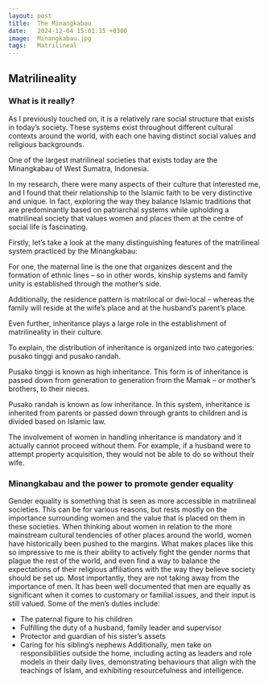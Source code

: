 ```yaml
---
layout: post
title:  The Minangkabau
date:   2024-12-04 15:01:35 +0300
image:  Minangkabau.jpg
tags:   Matrilineal
---
```

## Matrilineality
### What is it really?
As I previously touched on, it is a relatively rare social structure that exists in today’s society. These systems exist throughout different cultural contexts around the world, with each one having distinct social values and religious backgrounds. 

One of the largest matrilineal societies that exists today are the Minangkabau of West Sumatra, Indonesia. 

In my research, there were many aspects of their culture that interested me, and I found that their relationship to the Islamic faith to be very distinctive and unique. In fact, exploring the way they balance Islamic traditions that are predominantly based on patriarchal systems while upholding a matrilineal society that values women and places them at the centre of social life is fascinating. 

Firstly, let’s take a look at the many distinguishing features of the matrilineal system practiced by the Minangkabau:

For one, the maternal line is the one that organizes descent and the formation of ethnic lines – so in other words, kinship systems and family unity is established through the mother’s side.

Additionally, the residence pattern is matrilocal or dwi-local – whereas the family will reside at the wife’s place and at the husband’s parent’s place.

Even further, inheritance plays a large role in the establishment of matrilineality in their culture.

To explain, the distribution of inheritance is organized into two categories: pusako tinggi and pusako randah.

Pusako tinggi is known as high inheritance. This form is of inheritance is passed down from generation to generation from the Mamak – or mother’s brothers, to their nieces. 

Pusako randah is known as low inheritance. In this system, inheritance is inherited from parents or passed down through grants to children and is divided based on Islamic law. 

The involvement of women in handling inheritance is mandatory and it actually cannot proceed without them. For example, if a husband were to attempt property acquisition, they would not be able to do so without their wife.

 ### Minangkabau and the power to promote gender equality
Gender equality is something that is seen as more accessible in matrilineal societies. This can be for various reasons, but rests mostly on the importance surrounding women and the value that is placed on them in these societies. When thinking about women in relation to the more mainstream cultural tendencies of other places around the world, women have historically been pushed to the margins. 
What makes places like this so impressive to me is their ability to actively fight the gender norms that plague the rest of the world, and even find a way to balance the expectations of their religious affiliations with the way they believe society should be set up. 
Most importantly, they are not taking away from the importance of men. It has been well documented that men are equally as significant when it comes to customary or familial issues, and their input is still valued. 
Some of the men’s duties include:
-	The paternal figure to his children
-	Fulfilling the duty of a husband, family leader and supervisor
-	Protector and guardian of his sister’s assets 
-	Caring for his sibling’s nephews
Additionally, men take on responsibilities outside the home, including acting as leaders and role models in their daily lives, demonstrating behaviours that align with the teachings of Islam, and exhibiting resourcefulness and intelligence.




